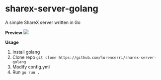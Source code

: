 # sharex-server-golang

A simple ShareX server written in Go

**Preview**
![](https://i.imgur.com/kKTCJcN.gif)

**Usage**
1. Install golang
2. Clone repo `git clone https://github.com/lorencerri/sharex-server-golang`
3. Modify config.yml
4. Run `go run .`
